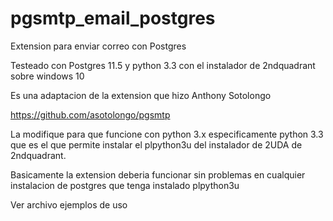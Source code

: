 # pgsmtp_email_postgres
Extension para enviar correo con Postgres

Testeado con Postgres 11.5 y python 3.3 con el instalador de 2ndquadrant sobre windows 10

Es una adaptacion de la extension que hizo Anthony Sotolongo

https://github.com/asotolongo/pgsmtp

La modifique para que funcione con python 3.x especificamente python 3.3 que es el que permite instalar el plpython3u del instalador de 2UDA de 2ndquadrant.

Basicamente la extension deberia funcionar sin problemas en cualquier instalacion de postgres que tenga instalado plpython3u

Ver archivo ejemplos de uso 
